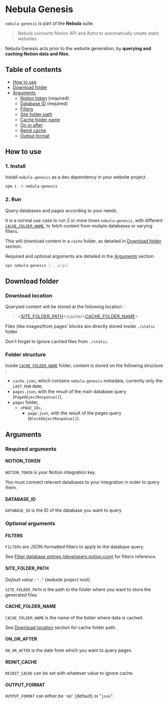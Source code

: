 # Nebula Genesis

`nebula-genesis` is part of the **Nebula** suite.

> Nebula connects Notion API and Astro to automatically create static websites.

Nebula Genesis acts prior to the website generation, by **querying and caching Notion data and files**.

## Table of contents

- [How to use](#how-to-use)
- [Download folder](#download-folder)
- [Arguments](#arguments)
  - [Notion token](#notion-token) (required)
  - [Database ID](#database-id) (required)
  - [Filters](#filters)
  - [Site folder path](#site-folder-path)
  - [Cache folder name](#cache-folder-name)
  - [On or after](#on-or-after)
  - [Reinit cache](#reinit-cache)
  - [Output format](#output-format)

## How to use

### 1. Install

Install `nebula-genesis` as a dev dependency in your website project.

```bash
npm i -D nebula-genesis
```

### 2. Run

Query databases and pages according to your needs.

It is a normal use case to run 2 or more times `nebula-genesis`, with different [`CACHE_FOLDER_NAME`](#cachefoldername), to fetch content from mutiple databases or varying filters.

This will download content in a `cache` folder, as detailed in [Download folder](#download-folder) section.

Required and optional arguments are detailed in the [Arguments](#arguments) section.

```bash
npx nebula-genesis [...args]
```

## Download folder

### Download location

Queryied content will be stored at the following location :

> <[SITE_FOLDER_PATH](#sitefolderpath)>/cache/<[CACHE_FOLDER_NAME](#cachefoldername)>

Files (like images)from pages' blocks are directly stored inside `./static` folder.

Don't forget to ignore cached files from `./static`.

### Folder structure

Inside [`CACHE_FOLDER_NAME`](#cachefoldername) folder, content is stored on the following structure :

- `cache.json`, which contains `nebula-genesis` metadata, currently only the `LAST_RUN` date,
- `pages.json`, with the result of the main database query (`PageObjectResponse[]`),
- `pages` folder,
  - `<PAGE_ID>`,
    - `page.json`, with the result of the pages query (`BlockObjectResponse[]`).

## Arguments

### Required arguments

#### NOTION_TOKEN

`NOTION_TOKEN` is your Notion integration key.

You must connect relevant databases to your integration in order to query them.

#### DATABASE_ID

`DATABASE_ID` is the ID of the database you want to query.

### Optional arguments

#### FILTERS

`FILTERS` are JSON-formatted filters to apply to the database query.

See [Filter database entries (developers.notion.com)](https://developers.notion.com/reference/post-database-query-filter) for filters reference.

#### SITE_FOLDER_PATH

_Default value : `"."` (website project root)_.

`SITE_FOLDER_PATH` is the path to the folder where you want to store the generated files.

#### CACHE_FOLDER_NAME

`CACHE_FOLDER_NAME` is the name of the folder where data is cached.

See [Download location](#download-location) section for cache folder path.

#### ON_OR_AFTER

`ON_OR_AFTER` is the date from which you want to query pages.

#### REINIT_CACHE

`REINIT_CACHE` can be set with whatever value to ignore cache.

#### OUTPUT_FORMAT

`OUTPUT_FORMAT` can either be `'md'` (default) or "`json`".

